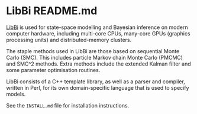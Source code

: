 LibBi README.md
===============

[LibBi](http://www.libbi.org) is used for state-space modelling and Bayesian
inference on modern computer hardware, including multi-core CPUs, many-core
GPUs (graphics processing units) and distributed-memory clusters.

The staple methods used in LibBi are those based on sequential Monte Carlo
(SMC). This includes particle Markov chain Monte Carlo (PMCMC) and SMC^2
methods. Extra methods include the extended Kalman filter and some parameter
optimisation routines.

LibBi consists of a C++ template library, as well as a parser and compiler,
written in Perl, for its own domain-specific language that is used to specify
models.

See the `INSTALL.md` file for installation instructions.

